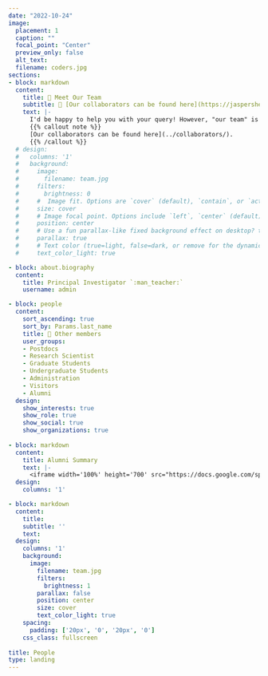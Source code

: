 ```yaml
---
date: "2022-10-24"
image:
  placement: 1
  caption: ""
  focal_point: "Center"
  preview_only: false
  alt_text: 
  filename: coders.jpg
sections:
- block: markdown
  content:
    title: 👥 Meet Our Team
    subtitle: 🤝 [Our collaborators can be found here](https://jaspershen-lab.github.io/collaborators/)
    text: |-
      I'd be happy to help you with your query! However, "our team" is a bit vague. Could you please provide more context or specify what kind of information you're looking for regarding "our team"? Are you looking for tips on building a team, managing a team, or something else entirely? The more details you provide, the better I can assist you.
      {{% callout note %}}
      [Our collaborators can be found here](../collaborators/).
      {{% /callout %}}
  # design:
  #   columns: '1'
  #   background:
  #     image: 
  #       filename: team.jpg
  #     filters:
  #       brightness: 0
  #     #  Image fit. Options are `cover` (default), `contain`, or `actual` size.
  #     size: cover
  #     # Image focal point. Options include `left`, `center` (default), or `right`.
  #     position: center
  #     # Use a fun parallax-like fixed background effect on desktop? true/false
  #     parallax: true
  #     # Text color (true=light, false=dark, or remove for the dynamic theme color).
  #     text_color_light: true

- block: about.biography
  content:
    title: Principal Investigator `:man_teacher:`
    username: admin

- block: people
  content:
    sort_ascending: true
    sort_by: Params.last_name
    title: 👥 Other members
    user_groups:
    - Postdocs
    - Research Scientist
    - Graduate Students
    - Undergraduate Students
    - Administration
    - Visitors
    - Alumni
  design:
    show_interests: true
    show_role: true
    show_social: true
    show_organizations: true
    
- block: markdown
  content:
    title: Alumni Summary
    text: |-
      <iframe width='100%' height='700' src="https://docs.google.com/spreadsheets/d/1SdmT8HUF7bNdddzfAxXsrrzuBBv8nMmyn15Hm-3d650/edit?usp=sharing"></iframe>
  design:
    columns: '1'

- block: markdown
  content:
    title:
    subtitle: ''
    text:
  design:
    columns: '1'
    background:
      image:
        filename: team.jpg
        filters:
          brightness: 1
        parallax: false
        position: center
        size: cover
        text_color_light: true
    spacing:
      padding: ['20px', '0', '20px', '0']
    css_class: fullscreen
    
title: People
type: landing
---
```

